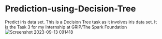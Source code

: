 # Prediction-using-Decision-Tree
Predict iris data set. This is a Decision Tree task as it involves iris data set. It is the Task 3 for my Internship at GRIP/The Spark Foundation
![Screenshot 2023-09-13 091418](https://github.com/Apurv090405/Prediction-using-Decision-Tree/assets/120238040/be96e975-5a4d-47d8-9cbb-2d89c0b61bbf)

